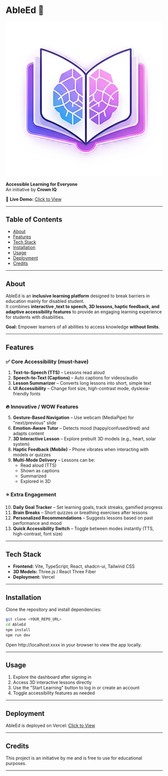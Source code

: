 # AbleEd 🚀

![AbleEd Logo](assets/NoBGlogo.png)

**Accessible Learning for Everyone**  
An initiative by **Crown IQ**

🔗 **Live Demo:** [Click to View](https://able-ed-three.vercel.app)

---

## Table of Contents

- [About](#about)
- [Features](#features)
- [Tech Stack](#tech-stack)
- [Installation](#installation)
- [Usage](#usage)
- [Deployment](#deployment)
- [Credits](#credits)

---

## About

AbleEd is an **inclusive learning platform** designed to break barriers in education mainly for disabled student.  
It combines **interactive ,text to speech, 3D lessons, haptic feedback, and adaptive accessibility features** to provide an engaging learning experience for students with disabilities.

**Goal:** Empower learners of all abilities to access knowledge **without limits**.

---

## Features

### ✅ Core Accessibility (must-have)
1. **Text-to-Speech (TTS)** – Lessons read aloud
2. **Speech-to-Text (Captions)** – Auto captions for videos/audio
3. **Lesson Summarizer** – Converts long lessons into short, simple text
4. **UI Accessibility** – Change font size, high-contrast mode, dyslexia-friendly fonts

### 🔥 Innovative / WOW Features
5. **Gesture-Based Navigation** – Use webcam (MediaPipe) for "next/previous" slide
6. **Emotion-Aware Tutor** – Detects mood (happy/confused/tired) and adapts content
7. **3D Interactive Lesson** – Explore prebuilt 3D models (e.g., heart, solar system)
8. **Haptic Feedback (Mobile)** – Phone vibrates when interacting with models or quizzes
9. **Multi-Mode Delivery** – Lessons can be:
   - Read aloud (TTS)
   - Shown as captions
   - Summarized
   - Explored in 3D

### ⭐ Extra Engagement
10. **Daily Goal Tracker** – Set learning goals, track streaks, gamified progress
11. **Brain Breaks** – Short quizzes or breathing exercises after lessons
12. **Personalized Recommendations** – Suggests lessons based on past performance and mood
13. **Quick Accessibility Switch** – Toggle between modes instantly (TTS, high-contrast, font size)

---

## Tech Stack

- **Frontend:** Vite, TypeScript, React, shadcn-ui, Tailwind CSS
- **3D Models:** Three.js / React Three Fiber
- **Deployment:** Vercel

---

## Installation

Clone the repository and install dependencies:

```bash
git clone <YOUR_REPO_URL>
cd AbleEd
npm install
npm run dev
```

Open http://localhost:xxxx in your browser to view the app locally.

---

## Usage

1. Explore the dashboard after signing in
2. Access 3D interactive lessons directly
3. Use the "Start Learning" button to log in or create an account
4. Toggle accessibility features as needed

---

## Deployment

AbleEd is deployed on Vercel:
[Click to View](https://able-ed-three.vercel.app)

---

## Credits

This project is an initiative by me and is free to use for educational purposes.

---

